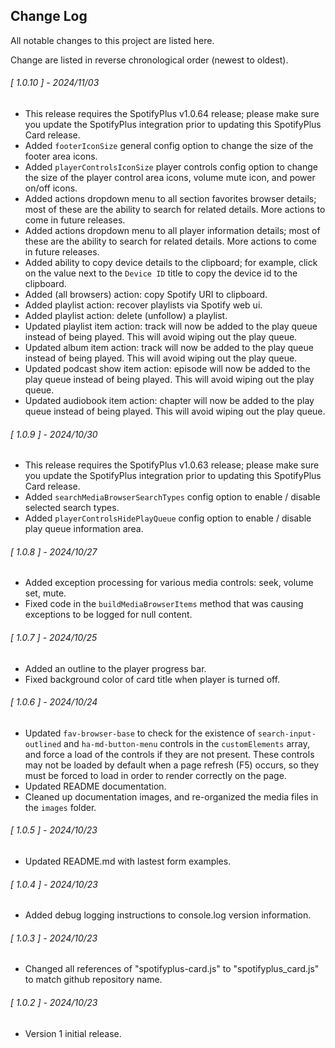 ## Change Log

All notable changes to this project are listed here.  

Change are listed in reverse chronological order (newest to oldest).  

<span class="changelog">

###### [ 1.0.10 ] - 2024/11/03

  * This release requires the SpotifyPlus v1.0.64 release; please make sure you update the SpotifyPlus integration prior to updating this SpotifyPlus Card release.
  * Added `footerIconSize` general config option to change the size of the footer area icons.
  * Added `playerControlsIconSize` player controls config option to change the size of the player control area icons, volume mute icon, and power on/off icons.
  * Added actions dropdown menu to all section favorites browser details; most of these are the ability to search for related details.  More actions to come in future releases.
  * Added actions dropdown menu to all player information details; most of these are the ability to search for related details.  More actions to come in future releases.
  * Added ability to copy device details to the clipboard; for example, click on the value next to the `Device ID` title to copy the device id to the clipboard.
  * Added (all browsers) action: copy Spotify URI to clipboard.
  * Added playlist action: recover playlists via Spotify web ui.
  * Added playlist action: delete (unfollow) a playlist.
  * Updated playlist item action: track will now be added to the play queue instead of being played.  This will avoid wiping out the play queue.
  * Updated album item action: track will now be added to the play queue instead of being played.  This will avoid wiping out the play queue.
  * Updated podcast show item action: episode will now be added to the play queue instead of being played.  This will avoid wiping out the play queue.
  * Updated audiobook item action: chapter will now be added to the play queue instead of being played.  This will avoid wiping out the play queue.

###### [ 1.0.9 ] - 2024/10/30

  * This release requires the SpotifyPlus v1.0.63 release; please make sure you update the SpotifyPlus integration prior to updating this SpotifyPlus Card release.
  * Added `searchMediaBrowserSearchTypes` config option to enable / disable selected search types.
  * Added `playerControlsHidePlayQueue` config option to enable / disable play queue information area.

###### [ 1.0.8 ] - 2024/10/27

  * Added exception processing for various media controls: seek, volume set, mute.
  * Fixed code in the `buildMediaBrowserItems` method that was causing exceptions to be logged for null content.

###### [ 1.0.7 ] - 2024/10/25

  * Added an outline to the player progress bar.
  * Fixed background color of card title when player is turned off.

###### [ 1.0.6 ] - 2024/10/24

  * Updated `fav-browser-base` to check for the existence of `search-input-outlined` and `ha-md-button-menu` controls in the `customElements` array, and force a load of the controls if they are not present.  These controls may not be loaded by default when a page refresh (F5) occurs, so they must be forced to load in order to render correctly on the page.
  * Updated README documentation.
  * Cleaned up documentation images, and re-organized the media files in the `images` folder.

###### [ 1.0.5 ] - 2024/10/23

  * Updated README.md with lastest form examples.

###### [ 1.0.4 ] - 2024/10/23

  * Added debug logging instructions to console.log version information.

###### [ 1.0.3 ] - 2024/10/23

  * Changed all references of "spotifyplus-card.js" to "spotifyplus_card.js" to match github repository name.

###### [ 1.0.2 ] - 2024/10/23

  * Version 1 initial release.

</span>